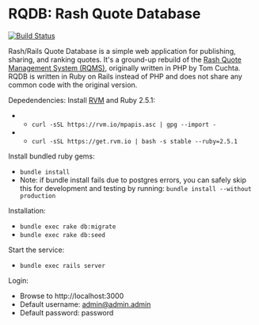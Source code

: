 # RQDB: Rash Quote Database
[![Build Status](https://travis-ci.org/bplunkert/rqdb.svg?branch=development)](https://travis-ci.org/bplunkert/rqdb)

Rash/Rails Quote Database is a simple web application for publishing, sharing, and ranking quotes. It's a ground-up rebuild of the [Rash Quote Management System (RQMS)](http://rqms.sourceforge.net), originally written in PHP by Tom Cuchta. RQDB is written in Ruby on Rails instead of PHP and does not share any common code with the original version.

Depedendencies:
Install [RVM](https://rvm.io) and Ruby 2.5.1:
* * ```curl -sSL https://rvm.io/mpapis.asc | gpg --import -```
* * ```curl -sSL https://get.rvm.io | bash -s stable --ruby=2.5.1```

Install bundled ruby gems:
* ```bundle install```
* Note: if bundle install fails due to postgres errors, you can safely skip this for development and testing by running: ```bundle install --without production```

Installation:
* ```bundle exec rake db:migrate```
* ```bundle exec rake db:seed```

Start the service:
* ```bundle exec rails server```

Login:
* Browse to http://localhost:3000
* Default username: admin@admin.admin
* Default password: password